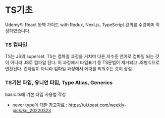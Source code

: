 # TS기초
Udemy의 React 완벽 가이드 with Redux, Next.js, TypeScript 강의를 수강하며 작성하였습니다.

### TS 컴파일
TS는 JS의 superset, TS는 컴파일 과정을 거치며 다른 저수준 언어로 컴파일 되는 것이 아니라 JS로 컴파일 된다.
이 과정에서 타입표기 등 TS문법이 제거되고 JS형식으로 변환된다. 런타임이 아니라 컴파일 과정에서 에러를 띄워주는 것이 장점.

### TS기본 타입, 유니언 타입, Type Alias, Generics
basic.ts에 기본 타입 사용법 작성
+ never type에 대한 참고자료 : https://ui.toast.com/weekly-pick/ko_20220323